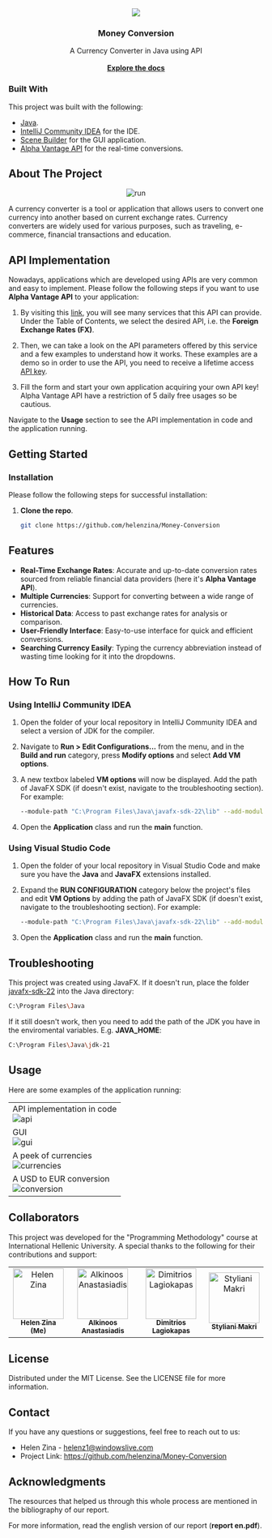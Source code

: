<div align="center">
<img src="https://m.media-amazon.com/images/I/510WmeXkLXL.png"/>
<h3 align="center">Money Conversion</h3>
<p align="center">
A Currency Converter in Java using API
<br/>
<br/>
<a href="https://github.com/helenzina/Money-Conversion"><strong>Explore the docs</strong></a>
</p>
</div>

 ### Built With

This project was built with the following:
- <a href="https://www.java.com/en/">Java</a>.
- <a href="https://www.jetbrains.com/idea/download/?section=windows">IntelliJ Community IDEA</a> for the IDE.
- <a href="https://gluonhq.com/products/scene-builder/">Scene Builder</a> for the GUI application.
- <a href="https://www.alphavantage.co/documentation/">Alpha Vantage API</a> for the real-time conversions.


 ## About The Project
 
<p align="center">
<img src="https://github.com/helenzina/Money-Conversion/blob/main/run.gif"  title="run"/>
</p>

A currency converter is a tool or application that allows users to convert one currency into another based on current exchange rates. Currency converters are widely used for various purposes, such as traveling, e-commerce, financial transactions and education.

## API Implementation

Nowadays, applications which are developed using APIs are very common and easy to implement. Please follow the following steps if you want to use **Alpha Vantage API** to your application:

1. By visiting this <a href="https://www.alphavantage.co/documentation/">link</a>, you will see many services that this API can provide. Under the Table of Contents, we select the desired API, i.e. the **Foreign Exchange Rates (FX)**.

2. Then, we can take a look on the API parameters offered by this service and a few examples to understand how it works. These examples are a demo so in order to use the API, you need to receive a lifetime access <a href="https://www.alphavantage.co/support/#api-key">API key</a>.  

3. Fill the form and start your own application acquiring your own API key! Alpha Vantage API have a restriction of 5 daily free usages so be cautious.

Navigate to the **Usage** section to see the API implementation in code and the application running.



## Getting Started
 
 ### Installation
 
<p>Please follow the following steps for successful installation:</p>

1. **Clone the repo**.
   ```sh
   git clone https://github.com/helenzina/Money-Conversion
   ```

## Features

- **Real-Time Exchange Rates**: Accurate and up-to-date conversion rates sourced from reliable financial data providers (here it's **Alpha Vantage API**).
- **Multiple Currencies**: Support for converting between a wide range of currencies.
- **Historical Data**: Access to past exchange rates for analysis or comparison.
- **User-Friendly Interface**: Easy-to-use interface for quick and efficient conversions.
- **Searching Currency Easily**: Typing the currency abbreviation instead of wasting time looking for it into the dropdowns.

## How To Run

### Using IntelliJ Community IDEA

1. Open the folder of your local repository in IntelliJ Community IDEA and select a version of JDK for the compiler. 
2. Navigate to **Run > Edit Configurations...** from the menu, and in the **Build and run** category, press **Modify options** and select **Add VM options**.

3. A new textbox labeled **VM options** will now be displayed. Add the path of JavaFX SDK (if doesn't exist, navigate to the troubleshooting section). For example:
   ```sh
   --module-path "C:\Program Files\Java\javafx-sdk-22\lib" --add-modules javafx.controls,javafx.fxml
   ```
4. Open the **Application** class and run the **main** function.


### Using Visual Studio Code

1. Open the folder of your local repository in Visual Studio Code and make sure you have the **Java** and **JavaFX** extensions installed. 

2. Expand the **RUN CONFIGURATION** category below the project's files and edit **VM Options** by adding the path of JavaFX SDK (if doesn't exist, navigate to the troubleshooting section). For example:
   ```sh
   --module-path "C:\Program Files\Java\javafx-sdk-22\lib" --add-modules javafx.controls,javafx.fxml
   ```
3. Open the **Application** class and run the **main** function.

## Troubleshooting

This project was created using JavaFX. If it doesn't run, place the folder <a href="https://drive.google.com/open?id=12tQTvGQzBrNvYAK6pnsv9jwtNaltgRvF&usp=drive_fs">javafx-sdk-22</a> into the Java directory:
   ```sh
   C:\Program Files\Java
   ```
If it still doesn't work, then you need to add the path of the JDK you have in the enviromental variables. E.g. **JAVA_HOME**:
   ```sh
   C:\Program Files\Java\jdk-21
   ```

 ## Usage

Here are some examples of the application running:

<table align="center">
  <tr>
    <td>
    API implementation in code <br>
     <img src="https://github.com/helenzina/Money-Conversion/blob/main/api.png" title="api"/>
    </td>
  </tr>
  <tr>
    <td>
    GUI  <br>
     <img src="https://github.com/helenzina/Money-Conversion/blob/main/gui.png" title="gui"/>
    </td>
  </tr>
  <tr>
    <td>
    A peek of currencies  <br>
     <img src="https://github.com/helenzina/Money-Conversion/blob/main/currencies.png" title="currencies"/>
    </td>
  </tr>
  <tr>
    <td>
    A USD to EUR conversion  <br>
     <img src="https://github.com/helenzina/Money-Conversion/blob/main/conversion.png" title="conversion"/>
    </td>
</tr>
</table>

 
## Collaborators

<p>This project was developed for the "Programming Methodology" course at International Hellenic University. A special thanks to the following for their contributions and support:</p>
<table>
<tr>

<td align="center">
<a href="https://github.com/helenzina">
<img src="https://avatars.githubusercontent.com/u/128386591?v=4" width=100 alt="Helen Zina"/><br>
<sub>
<b>Helen Zina (Me)</b>
</sub>
</a>
</td>

<td align="center">
<a href="https://github.com/alk-an">
<img src="https://avatars.githubusercontent.com/u/147655333?v=4" width=100 alt="Alkinoos Anastasiadis"/><br>
<sub>
<b>Alkinoos Anastasiadis</b>
</sub>
</a>
</td>

<td align="center">
<a href="https://github.com/LagiokapasDimitrios">
<img src="https://avatars.githubusercontent.com/u/147161663?v=4" width=100 alt="Dimitrios Lagiokapas"/><br>
<sub>
<b>Dimitrios Lagiokapas</b>
</sub>
</a>
</td>

<td align="center">
<a href="https://github.com/StylianiMakri">
<img src="https://avatars.githubusercontent.com/u/132708484?v=4" width=100 alt="Styliani Makri"/><br>
<sub>
<b>Styliani Makri</b>
</sub>
</a>
</td>

</tr>
</table>

 ## License

Distributed under the MIT License. See the LICENSE file for more information.

 ## Contact
 
If you have any questions or suggestions, feel free to reach out to us:
- Helen Zina - helenz1@windowslive.com
- Project Link: https://github.com/helenzina/Money-Conversion

 ## Acknowledgments

The resources that helped us through this whole process are mentioned in the bibliography of our report.

For more information, read the english version of our report (**report en.pdf**).
